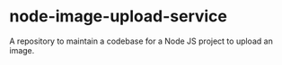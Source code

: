 # node-image-upload-service
A repository to maintain a codebase for a Node JS project to upload an image.
